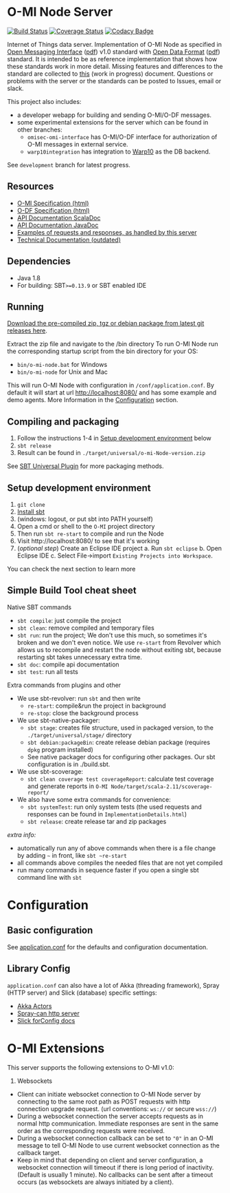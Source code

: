 O-MI Node Server
==============

[![Build Status](https://travis-ci.org/AaltoAsia/O-MI.svg?branch=master)](https://travis-ci.org/AaltoAsia/O-MI)
[![Coverage Status](https://coveralls.io/repos/AaltoAsia/O-MI/badge.svg?branch=master&service=github)](https://coveralls.io/github/AaltoAsia/O-MI?branch=master)
[![Codacy Badge](https://www.codacy.com/project/badge/9f49209c70e24c67bbc1826fde507518)](https://www.codacy.com/app/tkinnunen/O-MI)


Internet of Things data server.
Implementation of O-MI Node as specified in [Open Messaging Interface](http://www.opengroup.org/iot/omi/index.htm) ([pdf](https://www2.opengroup.org/ogsys/catalog/C14B)) v1.0 standard with [Open Data Format](http://www.opengroup.org/iot/odf/index.htm) ([pdf](https://www2.opengroup.org/ogsys/catalog/C14A)) standard. It is intended to be as reference implementation that shows how these standards work in more detail. Missing features and differences to the standard are collected to [this](https://docs.google.com/spreadsheets/d/1duj-cX7dL9QR0igVMLNq9cBytSA196Ogiby-MWMetGw/edit?pref=2&pli=1#gid=1927687927) (work in progress) document. Questions or problems with the server or the standards can be posted to Issues, email or slack.

This project also includes:
* a developer webapp for building and sending O-MI/O-DF messages.
* some experimental extensions for the server which can be found in other branches:
  - `omisec-omi-interface` has O-MI/O-DF interface for authorization of O-MI messages in external service.
  - `warp10integration` has integration to [Warp10](http://www.warp10.io/) as the DB backend.

See `development` branch for latest progress.

Resources
---------

* [O-MI Specification (html)](http://www.opengroup.org/iot/omi/index.htm)
* [O-DF Specification (html)](http://www.opengroup.org/iot/odf/index.htm)
* [API Documentation ScalaDoc](https://otaniemi3d.cs.hut.fi/omi/node/html/api/index.html)
* [API Documentation JavaDoc](https://otaniemi3d.cs.hut.fi/omi/node/html/api/java/index.html)
* [Examples of requests and responses, as handled by this server](https://otaniemi3d.cs.hut.fi/omi/node/html/ImplementationDetails.html)
* [Technical Documentation (outdated)](https://drive.google.com/folderview?id=0B85FeC7Xf_sSfm9yNnFwTEQxclFCT2s3MUdDd1czWmFCM2FEQjIxTHRHU2xtT2NXUzJNR0U&usp=sharing)



Dependencies
------------
* Java 1.8
* For building: SBT`>=0.13.9` or SBT enabled IDE

Running
-------
[Download the pre-compiled zip, tgz or debian package from latest git releases here](https://github.com/AaltoAsia/O-MI/releases/latest).

Extract the zip file and navigate to the /bin directory
To run O-MI Node run the corresponding startup script from the bin directory for your OS:

* `bin/o-mi-node.bat` for Windows
* `bin/o-mi-node` for Unix and Mac

This will run O-MI Node with configuration in `/conf/application.conf`.
By default it will start at url [http://localhost:8080/](http://localhost:8080/) and has some example and demo agents.
More Information in the [Configuration](#Configuration) section.

Compiling and packaging
-----------------------
1. Follow the instructions 1-4 in [Setup development environment](#setup-development-environment) below
2. `sbt release`
3. Result can be found in `./target/universal/o-mi-Node-version.zip`


See [SBT Universal Plugin](http://www.scala-sbt.org/sbt-native-packager/formats/universal.html)
for more packaging methods.

<!--- Currently not supported
  Compiling a jar
  ---------------

  1. Follow the instructions 1-4 in [Setup development environment](#setup-development-environment) below
  2. `sbt one-jar`
  3. Result can be found in `./target/scala-2.11/o-mi-node_2.11-0.1-SNAPSHOT-one-jar.jar`

--->

Setup development environment
-----------------------------

1. `git clone`
2. [Install sbt](http://www.scala-sbt.org/0.13/tutorial/Setup.html)
3. (windows: logout, or put sbt into PATH yourself)
4. Open a cmd or shell to the `O-MI` project directory
5. Then run `sbt re-start` to compile and run the Node
6. Visit http://localhost:8080/ to see that it's working
7. (_optional step_) Create an Eclipse IDE project
  a. Run `sbt eclipse`
  b. Open Eclipse IDE
  c. Select File->import `Existing Projects into Workspace`.

You can check the next section to learn more

Simple Build Tool cheat sheet 
-----------------------------

Native SBT commands

- `sbt compile`: just compile the project
- `sbt clean`: remove compiled and temporary files
- `sbt run`: run the project; We don't use this much, so sometimes it's broken and we don't even notice. We use `re-start` from Revolver which allows us to recompile and restart the node without exiting sbt, because restarting sbt takes unnecessary extra time.
- `sbt doc`: compile api documentation
- `sbt test`: run all tests

Extra commands from plugins and other

- We use sbt-revolver: run `sbt` and then write
    - `re-start`: compile&run the project in background
    - `re-stop`: close the background process
- We use sbt-native-packager:
    - `sbt stage`: creates file structure, used in packaged version, to the `./target/universal/stage/` directory
    - `sbt debian:packageBin`: create release debian package (requires `dpkg` program installed)
    - See native packager docs for configuring other packages. Our sbt configuration is in ./build.sbt.
- We use sbt-scoverage:
    - `sbt clean coverage test coverageReport`: calculate test coverage and generate reports in `O-MI Node/target/scala-2.11/scoverage-report/`   
- We also have some extra commands for convenience:
    - `sbt systemTest`: run only system tests (the used requests and responses can be found in `ImplementationDetails.html`)
    - `sbt release`: create release tar and zip packages
    
_extra info:_

- automatically run any of above commands when there is a file change by adding `~` in front, like `sbt ~re-start`
- all commands above compiles the needed files that are not yet compiled
- run many commands in sequence faster if you open a single sbt command line with `sbt`




Configuration
=============

Basic configuration
-------------------

See [application.conf](https://github.com/AaltoAsia/O-MI/blob/master/O-MI%20Node/src/main/resources/application.conf)
for the defaults and configuration documentation.


Library Config
--------------

`application.conf` can also have a lot of Akka (threading framework), Spray (HTTP server) and Slick (database) specific settings:

- [Akka Actors](http://doc.akka.io/docs/akka/2.3.9/general/configuration.html)
- [Spray-can http server](http://spray.io/documentation/1.2.2/spray-can/configuration/)
- [Slick forConfig docs](http://slick.typesafe.com/doc/3.0.0-RC2/api/index.html#slick.jdbc.JdbcBackend$DatabaseFactoryDef@forConfig\(String,Config,Driver\):Database)

O-MI Extensions
===============

This server supports the following extensions to O-MI v1.0:

1. Websockets
  * Client can initiate websocket connection to O-MI Node server by connecting to the same root path as POST requests with http connection upgrade request. (url conventions: `ws://` or secure `wss://`)
  * During a websocket connection the server accepts requests as in normal http communication. Immediate responses are sent in the same order as the corresponding requests were received.
  * During a websocket connection callback can be set to `"0"` in an O-MI message to tell O-MI Node to use current websocket connection as the callback target.
  * Keep in mind that depending on client and server configuration, a websocket connection will timeout if there is long period of inactivity. (Default is usually 1 minute). No callbacks can be sent after a timeout occurs (as websockets are always initiated by a client).
